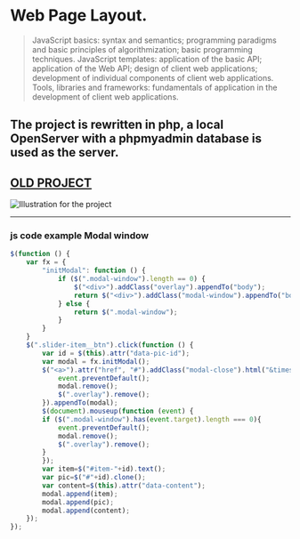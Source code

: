 # Web Page Layout.
> JavaScript basics: syntax and semantics; programming paradigms and basic principles of algorithmization; basic programming techniques. JavaScript templates: application of the basic API; application of the Web API; design of client web applications; development of individual components of client web applications. Tools, libraries and frameworks: fundamentals of application in the development of client web applications.
## The project is rewritten in php, a local OpenServer with a phpmyadmin database is used as the server.

[OLD PROJECT](https://bobahbj4.github.io/BSUIR/Web%20Page%20Layout/Health/Index.html)
-----------------------------------------------------
![Illustration for the project](https://github.com/BOBAHbJ4/BSUIR/blob/main/Web%20application%20development/view.gif)
_____________________
### js code example Modal window
```javascript
$(function () {
    var fx = {
        "initModal": function () {
            if ($(".modal-window").length == 0) {
                $("<div>").addClass("overlay").appendTo("body");
                return $("<div>").addClass("modal-window").appendTo("body");
            } else {
                return $(".modal-window");
            }
        }
    }
    $(".slider-item__btn").click(function () {
        var id = $(this).attr("data-pic-id");
        var modal = fx.initModal();
        $("<a>").attr("href", "#").addClass("modal-close").html("&times;").click(function (event) {
            event.preventDefault();
            modal.remove();
            $(".overlay").remove();
        }).appendTo(modal);
		$(document).mouseup(function (event) {
		if ($(".modal-window").has(event.target).length === 0){
			event.preventDefault();
			modal.remove();
			$(".overlay").remove();
		}
		});
        var item=$("#item-"+id).text();
        var pic=$("#"+id).clone();
        var content=$(this).attr("data-content");
        modal.append(item);
        modal.append(pic);
        modal.append(content);
    });	
});
```
